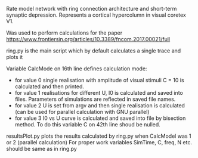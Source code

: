 Rate model network with ring connection architecture and short-term synaptic depression. Represents a cortical hypercolumn in visual coretex V1.

Was used to perform calculations for the paper https://www.frontiersin.org/articles/10.3389/fncom.2017.00021/full

ring.py is the main script which by default calculates a single trace and plots it

Variable CalcMode on 16th line defines calculation mode:
* for value 0 single realisation with amplitude of visual stimuli C = 10 is calculated and then printed.
* for value 1 realisations for different U, I0 is calculated and saved into files. Parameters of simulations are reflected in saved file names.
* for value 2 U is set from argv and then single realisation is calculated (can be used for parallel calculation with GNU parallel)
* for value 3 I0 vs U curve is calculated and saved into file by bisection method. To do this variable C on 42th line shoud be nulled.

resultsPlot.py plots the results calculated by ring.py when CalcModel was 1 or 2 (parallel calculation)
For proper work variables SimTime, C, freq, N etc. should be same as in ring.py
